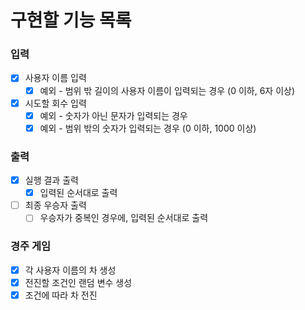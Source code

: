 # 구현할 기능 목록

### 입력

- [x] 사용자 이름 입력
  - [x] 예외 - 범위 밖 길이의 사용자 이름이 입력되는 경우 (0 이하, 6자 이상)
- [x] 시도할 회수 입력
  - [x] 예외 - 숫자가 아닌 문자가 입력되는 경우
  - [x] 예외 - 범위 밖의 숫자가 입력되는 경우 (0 이하, 1000 이상)

### 출력

- [x] 실행 결과 출력
  - [x] 입력된 순서대로 출력
- [ ] 최종 우승자 출력
  - [ ] 우승자가 중복인 경우에, 입력된 순서대로 출력

### 경주 게임

- [x] 각 사용자 이름의 차 생성
- [x] 전진할 조건인 랜덤 변수 생성
- [x] 조건에 따라 차 전진